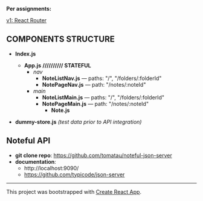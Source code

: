 **Per assignments:** 

[v1: React Router](https://courses.thinkful.com/react-v1/checkpoint/14#assignment)

## COMPONENTS STRUCTURE

* **Index.js** 
  * **App.js** **////////// STATEFUL**
    * _nav_
      * **NoteListNav.js** — paths: "/", "/folders/:folderId"
      * **NotePageNav.js** — path: "/notes/:noteId"
    * _main_ 
      * **NoteListMain.js** — paths: "/", "/folders/:folderId"
      * **NotePageMain.js** — path: "/notes/:noteId"
        * **Note.js**
        
* **dummy-store.js** _(test data prior to API integration)_


## Noteful API 
* **git clone repo**: https://github.com/tomatau/noteful-json-server
* **documentation**:
  * http://localhost:9090/
  * https://github.com/typicode/json-server


<hr />


This project was bootstrapped with [Create React App](https://github.com/facebook/create-react-app).

